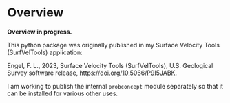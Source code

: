 Overview
========

**Overview in progress.**

This python package was originally published in my Surface Velocity Tools 
(SurfVelTools) application:

Engel, F. L., 2023, Surface Velocity Tools (SurfVelTools), U.S. Geological
Survey software release,
https://doi.org/10.5066/P9I5JABK.

I am working to publish the internal `probconcept` module separately so that
it can be installed for various other uses. 